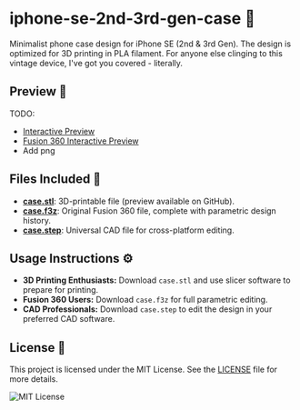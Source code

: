 # iphone-se-2nd-3rd-gen-case 📱
Minimalist phone case design for iPhone SE (2nd &amp; 3rd Gen). The design is optimized for 3D printing in PLA filament. For anyone else clinging to this vintage device, I've got you covered - literally.

## Preview 👀
TODO:
- [Interactive Preview](link_to_stl_file_in_repo)
- [Fusion 360 Interactive Preview](INSERT_FUSION_360_LINK_HERE)  
- Add png

## Files Included 📁
- **[case.stl](case.stl)**: 3D-printable file (preview available on GitHub).
- **[case.f3z](case.f3z)**: Original Fusion 360 file, complete with parametric design history.
- **[case.step](case.step)**: Universal CAD file for cross-platform editing.

## Usage Instructions ⚙️
- **3D Printing Enthusiasts:** Download `case.stl` and use slicer software to prepare for printing.
- **Fusion 360 Users:** Download `case.f3z` for full parametric editing.
- **CAD Professionals:** Download `case.step` to edit the design in your preferred CAD software.

## License 📄
This project is licensed under the MIT License. See the [LICENSE](LICENSE) file for more details.

![MIT License](https://img.shields.io/badge/License-MIT-yellow.svg)
